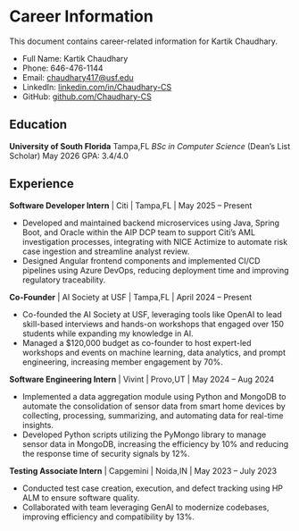 # Career Information

This document contains career-related information for Kartik Chaudhary.

* Full Name: Kartik Chaudhary
* Phone: 646-476-1144
* Email: [chaudhary417@usf.edu](mailto:chaudhary417@usf.edu)
* LinkedIn: [linkedin.com/in/Chaudhary-CS](https://linkedin.com/in/Chaudhary-CS)
* GitHub: [github.com/Chaudhary-CS](https://github.com/Chaudhary-CS)

## Education

**University of South Florida** Tampa,FL
*BSc in Computer Science* (Dean’s List Scholar) May 2026
GPA: 3.4/4.0

## Experience

**Software Developer Intern** | Citi | Tampa,FL | May 2025 – Present

- Developed and maintained backend microservices using Java, Spring Boot, and Oracle within the AIP DCP team to support Citi’s AML investigation processes, integrating with NICE Actimize to automate risk case ingestion and streamline analyst review.
- Designed Angular frontend components and implemented CI/CD pipelines using Azure DevOps, reducing deployment time and improving regulatory traceability.

**Co-Founder** | AI Society at USF | Tampa,FL | April 2024 – Present

- Co-founded the AI Society at USF, leveraging tools like OpenAI to lead skill-based interviews and hands-on workshops that engaged over 150 students while expanding my knowledge in AI.
- Managed a $120,000 budget as co-founder to host expert-led workshops and events on machine learning, data analytics, and prompt engineering, increasing member engagement by 70%.

**Software Engineering Intern** | Vivint | Provo,UT | May 2024 – Aug 2024

- Implemented a data aggregation module using Python and MongoDB to automate the consolidation of sensor data from smart home devices by collecting, processing, summarizing, and automating data for real-time insights.
- Developed Python scripts utilizing the PyMongo library to manage sensor data in MongoDB, increasing the efficiency by 10% and reducing the response time of security signals by 12%.

**Testing Associate Intern** | Capgemini | Noida,IN | May 2023 – July 2023

- Conducted test case creation, execution, and defect tracking using HP ALM to ensure software quality.
- Collaborated with team leveraging GenAI to modernize codebases, improving efficiency and compatibility by 13%.